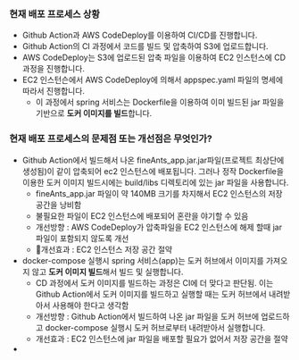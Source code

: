 
### 현재 배포 프로세스 상황
- Github Action과 AWS CodeDeploy를 이용하여 CI/CD를 진행합니다.
- Github Action의 CI 과정에서 코드를 빌드 및 압축하여 S3에 업로드합니다.
- AWS CodeDeploy는 S3에 업로드된 압축 파일을 이용하여 EC2 인스턴스에 CD 과정을 진행합니다.
- EC2 인스턴슨에서 AWS CodeDeploy에 의해서 appspec.yaml 파일의 명세에 따라서 진행합니다.
	- 이 과정에서 spring 서비스는 Dockerfile을 이용하여 이미 빌드된 jar 파일을 기반으로 **도커 이미지를 빌드**합니다.


### 현재 배포 프로세스의 문제점 또는 개선점은 무엇인가?
- Github Action에서 빌드해서 나온 fineAnts_app.jar.jar파일(프로젝트 최상단에 생성됨)이 같이 압축되어 ec2 인스턴스에 배포됩니다. 그러나 정작 Dockerfile을 이용한 도커 이미지 빌드시에는 build/libs 디렉토리에 있는 jar 파일을 사용합니다.
	- fineAnts_app.jar 파일이 약 140MB 크기를 차지해서 EC2 인스턴스의 저장 공간을 낭비함
	- 불필요한 파일이 EC2 인스턴스에 배포되어 혼란을 야기할 수 있음
	- 개선방향 : AWS CodeDeploy가 압축파일을 EC2 인스턴스에 해제 할때 jar 파일이 포함되지 않도록 개선
	- 개선효과 : EC2 인스턴스 저장 공간 절약
- docker-compose 실행시 spring 서비스(app)는 도커 허브에서 이미지를 가져오지 않고 **도커 이미지 빌드**해서 빌드 및 실행합니다.
	- CD 과정에서 도커 이미지를 빌드하는 과정은 CI에 더 맞다고 판단됨. 이는 Github Action에서 도커 이미지를 빌드하고 실행할 때는 도커 허브에서 내려받아서 사용해야 한다고 생각함
	- 개선방향 : Github Action에서 빌드하여 나온 jar 파일을 도커 허브에 업로드하고 docker-compose 실행시 도커 허브로부터 내려받아서 실행합니다.
	- 개선효과 : EC2 인스턴스에 jar 파일을 배포할 필요가 없어서 저장 공간을 절약
- 